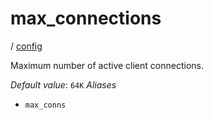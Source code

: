 # max_connections

/ [config](reference/server-config/index.md) 

Maximum number of active client connections.

*Default value*: `64K`
*Aliases*
- `max_conns`

